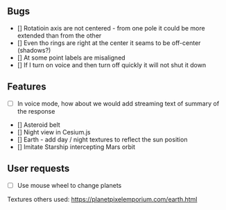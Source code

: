 ## Bugs
- [] Rotatioin axis are not centered - from one pole it could be more extended than from the other
- [] Even tho rings are right at the center it seams to be off-center (shadows?)
- [] At some point labels are misaligned
- [] If I turn on voice and then turn off quickly it will not shut it down

## Features
- [ ] In voice mode, how about we would add streaming text of summary of the response
- [] Asteroid belt
- [] Night view in Cesium.js
- [] Earth - add day / night textures to reflect the sun position
- [] Imitate Starship intercepting Mars orbit

## User requests
- [ ] Use mouse wheel to change planets

Textures others used:
https://planetpixelemporium.com/earth.html
